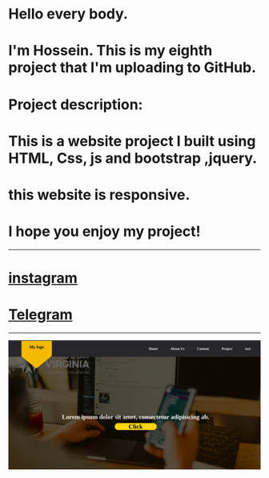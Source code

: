 # Hello every body. 
# I'm Hossein. This is my  eighth project that I'm uploading to GitHub.
# Project description:
# This is a website project I built using HTML, Css, js and bootstrap ,jquery.
# this website is responsive.
# I hope you enjoy my project!

***


# [instagram](https://www.instagram.com/debugger__p?igsh=emoxYzhjcnN1a2x6)
#  [Telegram](https://t.me/Debugger0)

***
	 
![](https://github.com/HosseinMolazem/resume/blob/gh-pages/static/media/img1os.png)


